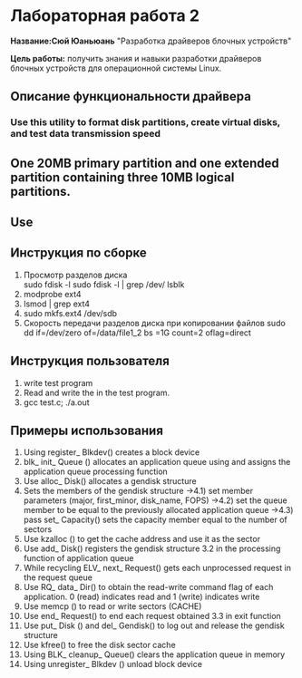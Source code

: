 # Лабораторная работа 2

**Название:Сюй Юаньюань** "Разработка драйверов блочных устройств"

**Цель работы:** получить знания и навыки разработки драйверов блочных устройств для операционной системы Linux.

## Описание функциональности драйвера

### Use this utility to format disk partitions, create virtual disks, and test data transmission speed
## One 20MB primary partition and one extended partition containing three 10MB logical partitions.
## Use

## Инструкция по сборке

1. Просмотр разделов диска  
     sudo fdisk -l
     sudo fdisk -l | grep /dev/
     lsblk
2. modprobe ext4
3. lsmod | grep ext4
4. sudo mkfs.ext4 /dev/sdb
5. Скорость передачи разделов диска при копировании файлов
    sudo dd  if=/dev/zero of=/data/file1_2 bs =1G count=2 oflag=direct



## Инструкция пользователя

1. write test program
2. Read and write the 
in the test program.
3. gcc test.c; ./a.out

## Примеры использования

1) Using register_ Blkdev() creates a block device
2) blk_ init_ Queue () allocates an application queue using and assigns the application queue processing function
3) Use alloc_ Disk() allocates a gendisk structure
4) Sets the members of the gendisk structure
->4.1) set member parameters (major, first_minor, disk_name, FOPS)
->4.2) set the queue member to be equal to the previously allocated application queue
->4.3) pass set_ Capacity() sets the capacity member equal to the number of sectors
5) Use kzalloc () to get the cache address and use it as the sector
6) Use add_ Disk() registers the gendisk structure
3.2 in the processing function of application queue
1) While recycling ELV_ next_ Request() gets each unprocessed request in the request queue
2) Use RQ_ data_ Dir() to obtain the read-write command flag of each application. 0 (read) indicates read and 1 (write) indicates write
3) Use memcp () to read or write sectors (CACHE)
4) Use end_ Request() to end each request obtained
3.3 in exit function
1) Use put_ Disk () and del_ Gendisk() to log out and release the gendisk structure
2) Use kfree() to free the disk sector cache
3) Using BLK_ cleanup_ Queue() clears the application queue in memory
4) Using unregister_ Blkdev () unload block device
